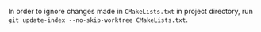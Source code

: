 In order to ignore changes made in `CMakeLists.txt` in project directory, run `git update-index --no-skip-worktree CMakeLists.txt`.